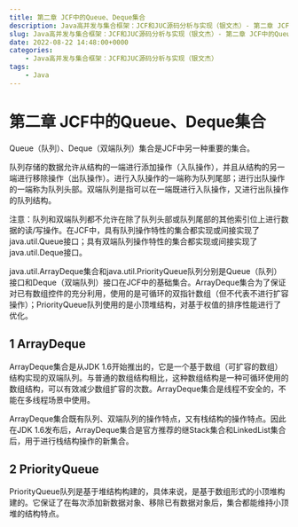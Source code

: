 ```yaml
---
title: 第二章 JCF中的Queue、Deque集合
description: Java高并发与集合框架：JCF和JUC源码分析与实现（银文杰）- 第二章 JCF中的Queue、Deque集合
slug: Java高并发与集合框架：JCF和JUC源码分析与实现（银文杰）- 第二章 JCF中的Queue、Deque集合
date: 2022-08-22 14:48:00+0000
categories:
    - Java高并发与集合框架：JCF和JUC源码分析与实现（银文杰）
tags:
    - Java
---
```


# 第二章  JCF中的Queue、Deque集合

Queue（队列）、Deque（双端队列）集合是JCF中另一种重要的集合。

队列存储的数据允许从结构的一端进行添加操作（入队操作），并且从结构的另一端进行移除操作（出队操作）。进行入队操作的一端称为队列尾部；进行出队操作的一端称为队列头部。双端队列是指可以在一端既进行入队操作，又进行出队操作的队列结构。

注意：队列和双端队列都不允许在除了队列头部或队列尾部的其他索引位上进行数据的读/写操作。在JCF中，具有队列操作特性的集合都实现或间接实现了java.util.Queue接口；具有双端队列操作特性的集合都实现或间接实现了java.util.Deque接口。

java.util.ArrayDeque集合和java.util.PriorityQueue队列分别是Queue（队列）接口和Deque（双端队列）接口在JCF中的基础集合。ArrayDeque集合为了保证对已有数组控件的充分利用，使用的是可循环的双指针数组（但不代表不进行扩容操作）；PriorityQueue队列使用的是小顶堆结构，对基于权值的排序性能进行了优化。

## 1 ArrayDeque

ArrayDeque集合是从JDK 1.6开始推出的，它是一个基于数组（可扩容的数组）结构实现的双端队列。与普通的数组结构相比，这种数组结构是一种可循环使用的数组结构，可以有效减少数组扩容的次数。ArrayDeque集合是线程不安全的，不能在多线程场景中使用。

ArrayDeque集合既有队列、双端队列的操作特点，又有栈结构的操作特点。因此在JDK 1.6发布后，ArrayDeque集合是官方推荐的继Stack集合和LinkedList集合后，用于进行栈结构操作的新集合。

## 2 PriorityQueue

PriorityQueue队列是基于堆结构构建的，具体来说，是基于数组形式的小顶堆构建的。它保证了在每次添加新数据对象、移除已有数据对象后，集合都能维持小顶堆的结构特点。





